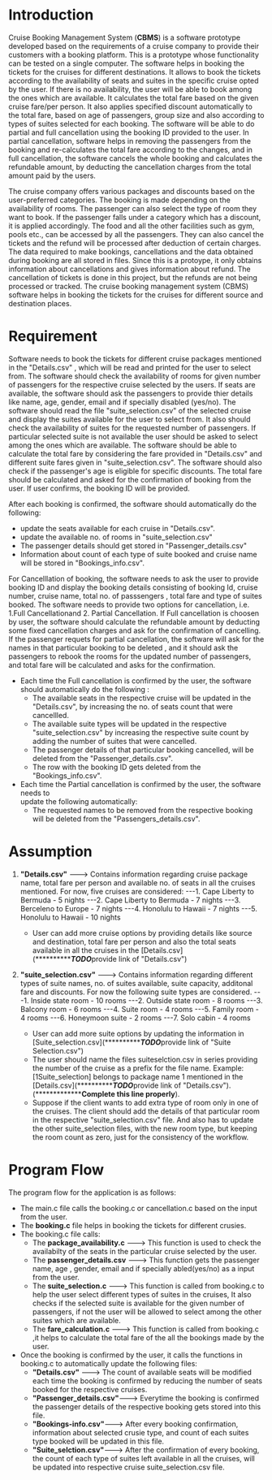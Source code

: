 # Introduction

Cruise Booking Management System (**CBMS**) is a software prototype developed based on the requirements of a cruise company to provide their customers with a booking platform. This is a prototype whose functionality can be tested on a single computer. The software helps in booking the tickets for the cruises for different destinations. It allows to book the tickets according to the availability of seats and suites in the specific cruise opted by the user. If there is no availability, the user will be able to book among the ones which are available. It calculates the total fare based on the given cruise fare/per person. It also applies specified discount automatically to the total fare, based on age of passengers, group size and also according to types of suites selected for each booking. The software will be able to do partial and full cancellation using the booking ID provided to the user. In partial cancellation, software helps in removing the passengers from the booking and re-calculates the total fare according to the changes, and in full cancellation, the software cancels the whole booking and calculates the refundable amount, by deducting the cancellation charges from the total amount paid by the users. 

 The cruise company offers various packages and discounts based on the user-preferred categories. The booking is made depending on the availability of rooms. The passenger can also select the type of room they want to book. If the passenger falls under a category which has a discount, it is applied accordingly. The food and all the other facilities such as gym, pools etc., can be accessed by all the passengers. They can also cancel the tickets and the refund will be processed after deduction of certain charges. The data required to make bookings, cancellations and the data obtained during booking are all stored in files. Since this is a protoype, it only obtains information about cancellations and gives information about refund. The cancellation of tickets is done in this project, but the refunds are not being processed or tracked. The cruise booking management system (CBMS) software helps in booking the tickets for the cruises for different source and destination places. 
 
# Requirement
Software needs to book the tickets for different cruise packages mentioned in the "Details.csv" , which will be read and printed  for the user to select from. The software should check the availability of rooms for given number of passengers for the respective cruise selected by the users. If seats are available, the software should ask the passengers to provide thier details like name, age, gender, email and if specially disabled (yes/no). The software should read the file "suite_selection.csv" of the selected cruise and display the suites available for the user to select from. It also should check the availability of suites for the requested number of passengers. If particular selected suite is not available the user should be asked to select among the ones which are available. The software should be able to calculate the total fare by considering the fare provided in "Details.csv" and different suite fares given in "suite_selection.csv". The software should also check if the passenger's age is eligible for specific discounts. The total fare should be calculated and asked for the confirmation of booking from the user. If user confirms, the booking ID will be provided.

After each booking is confirmed, the software should automatically do the following:
-  update the seats available for each cruise in "Details.csv".
-  update the available no. of rooms  in "suite_selection.csv" 
-  The passenger details should get stored in "Passenger_details.csv" 
-  Information about count of each type of suite booked and cruise name will be stored  in "Bookings_info.csv".

For Cancelllation of booking, the software needs to ask the user to provide booking ID and display the booking details consisting of booking Id, cruise number, cruise name, total no. of passsengers , total fare and type of suites booked. The software needs to provide two options for cancellation, i.e. 1.Full Cancellationand 2. Partial Cancellation. If Full cancellation is choosen by user, the software should calculate the refundable amount by deducting some fixed cancellation charges and ask for the confirmation of cancelling. If the passenger requets for partial cancellation, the software will ask for the names in that particular booking to be deleted , and it should ask the passengers to rebook the rooms for the updated number of passengers, and total fare will be calculated and asks for the confirmation.

* Each time the Full cancellation is confirmed by the user, the software should automatically do the following :
  - The available seats in the respective cruise will be updated in the "Details.csv", by increasing the no. of seats count that were cancellled.
  - The available suite types will be updated in the respective "suite_selection.csv" by increasing the respective suite count by adding the number of suites that were cancelled.
  - The passenger details of that particular booking cancelled, will be deleted from the "Passenger_details.csv".
  - The row with the booking ID gets deleted from the "Bookings_info.csv".
* Each time the Partial cancellation is confirmed by the user, the software needs to   
 update the following automatically:
  - The requested names to be removed from the respective booking  will be deleted from the "Passengers_details.csv".
  

# Assumption
1. **"Details.csv"** ---> Contains information regarding cruise package name, total fare per person and available no. of seats in all the cruises mentioned. For now, five cruises are considered:
  ---1. Cape Liberty to Bermuda - 5 nights
  ---2. Cape Liberty to Bermuda - 7 nights
  ---3. Berceleno to Europe - 7 nights
  ---4. Honolulu to Hawaii - 7 nights
  ---5. Honolulu to Hawaii - 10 nights

   - User can add more cruise options by providing details like source and destination, total fare per person and also the total seats available in all the cruises  in the [Details.csv](***************TODO*****provide link of "Details.csv")
   
2.  **"suite_selection.csv"** ---> Contains information regarding different types of suite names, no. of suites available, suite capacity, additonal fare and discounts. For now the following suite types are considered.
 ---1. Inside state room - 10 rooms
 ---2. Outside state room - 8 rooms
 ---3. Balcony room - 6 rooms
 ---4. Suite room - 4 rooms
 ---5. Family room - 4 rooms
 ---6. Honeymoon suite - 2 rooms
 ---7. Solo cabin - 4 rooms
    - User can add more suite options by updating the information in [Suite_selection.csv](***************TODO*****provide link of "Suite Selection.csv")
	- The user should name the files suiteselction.csv in series providing the number of the cruise as a prefix for the file name. Example: [1Suite_selection] belongs to package name 1 mentioned in the [Details.csv](***************TODO*****provide link of "Details.csv"). 
(*****************Complete this line properly****).
	- Suppose if the client wants to add extra type of room only in one of the cruises. The client should add the details of that particular room in the respective "suite_selection.csv" file. And also has to update the other suite_selection files, with the new room type, but keeping the room count as zero, just for the consistency of the workflow. 


# Program Flow
The program flow for the application is as follows:
- The main.c file calls the booking.c or cancellation.c based on the input from the user.
- The **booking.c** file helps in booking the tickets for different crusies.
- The booking.c file calls:
  - The **package_availability.c** ---> This function is used to check the availabilty of 
     the seats in the particular cruise selected by the user.
  - The **passenger_details.csv** --->  This function gets the passenger name, age , gender, email and if specially abled(yes/no) as a input from the user.
  - The **suite_selection.c** ---> This function is called from booking.c to help the user select different types of suites in the cruises, It also checks if the selected suite is available for the given number of passengers, if not the user will be allowed to select among the other suites which are available.
  - The **fare_calculation.c** ---> This function is called from booking.c ,it helps to calculate the total fare of the all the bookings made by the user.
- Once the booking is confirmed by the user, it calls the functions in booking.c to automatically update the following files:
  - **"Details.csv"** ---> The count of available seats will be modified each time the booking is confirmed by reducing the number of seats booked for the respective cruises.
  -  **"Passenger_details.csv"**---> Everytime the  booking is confirmed the passenger details of the respective booking gets stored into this file.
  -  **"Bookings-info.csv"**---> After every booking confirmation,  information about selected crusie type, and count of each suites type booked will be updated in this file.
  -  **"Suite_selction.csv"**---> After the confirmation of every booking, the count of each type of suites left available in all the cruises, will be updated into respective cruise suite_selection.csv file. 